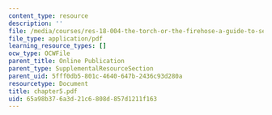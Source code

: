 ```yaml
---
content_type: resource
description: ''
file: /media/courses/res-18-004-the-torch-or-the-firehose-a-guide-to-section-teaching-spring-2009/65a98b376a3d21c6808d857d1211f163_chapter5.pdf
file_type: application/pdf
learning_resource_types: []
ocw_type: OCWFile
parent_title: Online Publication
parent_type: SupplementalResourceSection
parent_uid: 5fff0db5-801c-4640-647b-2436c93d280a
resourcetype: Document
title: chapter5.pdf
uid: 65a98b37-6a3d-21c6-808d-857d1211f163
---
```

